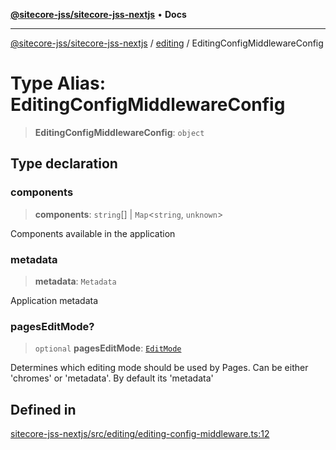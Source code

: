 [**@sitecore-jss/sitecore-jss-nextjs**](../../README.md) • **Docs**

***

[@sitecore-jss/sitecore-jss-nextjs](../../README.md) / [editing](../README.md) / EditingConfigMiddlewareConfig

# Type Alias: EditingConfigMiddlewareConfig

> **EditingConfigMiddlewareConfig**: `object`

## Type declaration

### components

> **components**: `string`[] \| `Map`\<`string`, `unknown`\>

Components available in the application

### metadata

> **metadata**: `Metadata`

Application metadata

### pagesEditMode?

> `optional` **pagesEditMode**: [`EditMode`](../../index/enumerations/EditMode.md)

Determines which editing mode should be used by Pages.
Can be either 'chromes' or 'metadata'.
By default its 'metadata'

## Defined in

[sitecore-jss-nextjs/src/editing/editing-config-middleware.ts:12](https://github.com/Sitecore/jss/blob/e262abe22bc8a139a1918b5a0c59cdb2b7252133/packages/sitecore-jss-nextjs/src/editing/editing-config-middleware.ts#L12)
